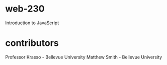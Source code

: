 # web-230
Introduction to JavaScript
# contributors
Professor Krasso - Bellevue University
Matthew Smith - Bellevue University